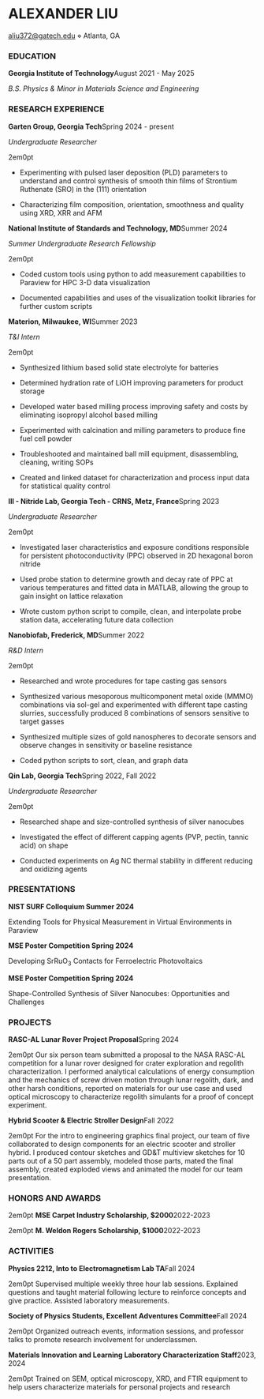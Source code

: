 # **ALEXANDER LIU**  
aliu372@gatech.edu ⋄ Atlanta, GA

### EDUCATION

**Georgia Institute of Technology**August 2021 - May 2025

*B.S. Physics & Minor in Materials Science and Engineering*

### RESEARCH EXPERIENCE

**Garten Group, Georgia Tech**Spring 2024 - present

*Undergraduate Researcher*

2em0pt

-   Experimenting with pulsed laser deposition (PLD) parameters to
    understand and control synthesis of smooth thin films of Strontium
    Ruthenate (SRO) in the (111) orientation

-   Characterizing film composition, orientation, smoothness and quality
    using XRD, XRR and AFM

**National Institute of Standards and Technology, MD**Summer 2024

*Summer Undergraduate Research Fellowship*

2em0pt

-   Coded custom tools using python to add measurement capabilities to
    Paraview for HPC 3-D data visualization

-   Documented capabilities and uses of the visualization toolkit
    libraries for further custom scripts

**Materion, Milwaukee, WI**Summer 2023

*T&I Intern*

2em0pt

-   Synthesized lithium based solid state electrolyte for batteries

-   Determined hydration rate of LiOH improving parameters for product
    storage

-   Developed water based milling process improving safety and costs by
    eliminating isopropyl alcohol based milling

-   Experimented with calcination and milling parameters to produce fine
    fuel cell powder

-   Troubleshooted and maintained ball mill equipment, disassembling,
    cleaning, writing SOPs

-   Created and linked dataset for characterization and process input
    data for statistical quality control

**III - Nitride Lab, Georgia Tech - CRNS, Metz, France**Spring 2023

*Undergraduate Researcher*

2em0pt

-   Investigated laser characteristics and exposure conditions
    responsible for persistent photoconductivity (PPC) observed in 2D
    hexagonal boron nitride

-   Used probe station to determine growth and decay rate of PPC at
    various temperatures and fitted data in MATLAB, allowing the group
    to gain insight on lattice relaxation

-   Wrote custom python script to compile, clean, and interpolate probe
    station data, accelerating future data collection

**Nanobiofab, Frederick, MD**Summer 2022

*R&D Intern*

2em0pt

-   Researched and wrote procedures for tape casting gas sensors

-   Synthesized various mesoporous multicomponent metal oxide (MMMO)
    combinations via sol-gel and experimented with different tape
    casting slurries, successfully produced 8 combinations of sensors
    sensitive to target gasses

-   Synthesized multiple sizes of gold nanospheres to decorate sensors
    and observe changes in sensitivity or baseline resistance

-   Coded python scripts to sort, clean, and graph data

**Qin Lab, Georgia Tech**Spring 2022, Fall 2022

*Undergraduate Researcher*

2em0pt

-   Researched shape and size-controlled synthesis of silver nanocubes

-   Investigated the effect of different capping agents (PVP, pectin,
    tannic acid) on shape

-   Conducted experiments on Ag NC thermal stability in different
    reducing and oxidizing agents

### PRESENTATIONS

**NIST SURF Colloquium Summer 2024**

Extending Tools for Physical Measurement in Virtual Environments in
Paraview

**MSE Poster Competition Spring 2024**

Developing SrRuO<sub>3</sub> Contacts for Ferroelectric Photovoltaics

**MSE Poster Competition Spring 2024**

Shape-Controlled Synthesis of Silver Nanocubes: Opportunities and
Challenges

### PROJECTS

**RASC-AL Lunar Rover Project Proposal**Spring 2024

2em0pt Our six person team submitted a proposal to the NASA RASC-AL
competition for a lunar rover designed for crater exploration and
regolith characterization. I performed analytical calculations of energy
consumption and the mechanics of screw driven motion through lunar
regolith, dark, and other harsh conditions, reported on materials for
our use case and used optical microscopy to characterize regolith
simulants for a proof of concept experiment.

**Hybrid Scooter & Electric Stroller Design**Fall 2022

2em0pt For the intro to engineering graphics final project, our team of
five collaborated to design components for an electric scooter and
stroller hybrid. I produced contour sketches and GD&T multiview sketches
for 10 parts out of a 50 part assembly, modeled those parts, mated the
final assembly, created exploded views and animated the model for our
team presentation.

### HONORS AND AWARDS

2em0pt **MSE Carpet Industry Scholarship, $2000**2022-2023

2em0pt **M. Weldon Rogers Scholarship, $1000**2022-2023

### ACTIVITIES

**Physics 2212, Into to Electromagnetism Lab TA**Fall 2024

2em0pt Supervised multiple weekly three hour lab sessions. Explained
questions and taught material following lecture to reinforce concepts
and give practice. Assisted laboratory measurements.

**Society of Physics Students, Excellent Adventures Committee**Fall 2024

2em0pt Organized outreach events, information sessions, and professor
talks to promote research involvement for underclassmen.

**Materials Innovation and Learning Laboratory Characterization
Staff**2023, 2024

2em0pt Trained on SEM, optical microscopy, XRD, and FTIR equipment to
help users characterize materials for personal projects and research
